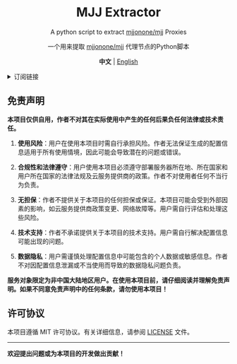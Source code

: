 <div align="center">

# MJJ Extractor

A python script to extract [mjjonone/mjj](https://github.com/mjjonone/mjj) Proxies

一个用来提取 [mjjonone/mjj](https://github.com/mjjonone/mjj) 代理节点的Python脚本

**中文** | [English](README_EN.md)

</div>

<details>

<summary>订阅链接</summary>

- Clash Meta:
  
  [https://raw.githubusercontent.com/linzjian666/mjj_extractor/main/outputs/clash_meta.yaml](https://raw.githubusercontent.com/linzjian666/mjj_extractor/main/outputs/clash_meta.yaml)

- Base64:

  [https://raw.githubusercontent.com/linzjian666/chrome_extractor/main/outputs/base64](https://raw.githubusercontent.com/linzjian666/chrome_extractor/main/outputs/base64)

- Proxy urls:

  [https://raw.githubusercontent.com/linzjian666/mjj_extractor/main/outputs/proxy_urls](https://raw.githubusercontent.com/linzjian666/mjj_extractor/main/outputs/proxy_urls)

(备用)

- Clash Meta:
  
  [https://fastly.jsdelivr.net/gh/linzjian666/mjj_extractor@main/outputs/clash_meta.yaml](https://fastly.jsdelivr.net/gh/linzjian666/mjj_extractor@main/outputs/clash_meta.yaml)
  
- Base64:

  [https://fastly.jsdelivr.net/gh/linzjian666/mjj_extractor@main/outputs/base64](https://fastly.jsdelivr.net/gh/linzjian666/mjj_extractor@main/outputs/base64)

- Proxy urls:

  [https://fastly.jsdelivr.net/gh/linzjian666/mjj_extractor@main/outputs/proxy_urls](https://fastly.jsdelivr.net/gh/linzjian666/mjj_extractor@main/outputs/proxy_urls)

</details>

## 免责声明

**本项目仅供自用，作者不对其在实际使用中产生的任何后果负任何法律或技术责任。**

1. **使用风险**：用户在使用本项目时需自行承担风险。作者无法保证生成的配置信息适用于所有使用情境，因此可能会导致潜在的问题或错误。

2. **合规性和法律遵守**：用户使用本项目必须遵守部署服务器所在地、所在国家和用户所在国家的法律法规及云服务提供商的政策。作者不对使用者任何不当行为负责。

3. **无担保**：作者不提供关于本项目的任何担保或保证。本项目可能会受到外部因素的影响，如云服务提供商政策变更、网络故障等。用户需自行评估和处理这些风险。

4. **技术支持**：作者不承诺提供关于本项目的技术支持。用户需自行解决配置信息可能出现的问题。

5. **数据隐私**：用户需谨慎处理配置信息中可能包含的个人数据或敏感信息。作者不对因配置信息泄漏或不当使用而导致的数据隐私问题负责。

**服务对象限定为非中国大陆地区用户。在使用本项目前，请仔细阅读并理解免责声明。如果不同意免责声明中的任何条款，请勿使用本项目！**

## 许可协议

本项目遵循 MIT 许可协议。有关详细信息，请参阅 [LICENSE](LICENSE) 文件。

---
**欢迎提出问题或为本项目的开发做出贡献！**

<!--
## 统计
![Star History Chart](https://api.star-history.com/svg?repos=linzjian666/mjj_extractor&type=Date)
-->